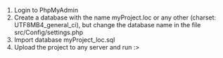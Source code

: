 1) Login to PhpMyAdmin
2) Create a database with the name myProject.loc or any other (charset: UTF8MB4_general_ci), but change the database name in the file src/Config/settings.php
3) Import database myProject_loc.sql 
4) Upload the project to any server and run :>
